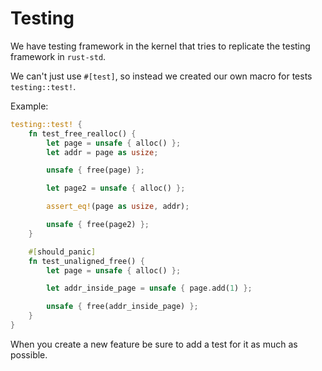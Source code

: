 # Testing

We have testing framework in the kernel that tries to replicate the testing framework in `rust-std`.

We can't just use `#[test]`, so instead we created our own macro for tests `testing::test!`.

Example:

```rust
testing::test! {
    fn test_free_realloc() {
        let page = unsafe { alloc() };
        let addr = page as usize;

        unsafe { free(page) };

        let page2 = unsafe { alloc() };

        assert_eq!(page as usize, addr);

        unsafe { free(page2) };
    }

    #[should_panic]
    fn test_unaligned_free() {
        let page = unsafe { alloc() };

        let addr_inside_page = unsafe { page.add(1) };

        unsafe { free(addr_inside_page) };
    }
}
```

When you create a new feature be sure to add a test for it as much as possible.

